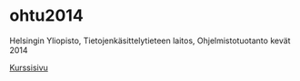 ohtu2014
========

Helsingin Yliopisto, Tietojenkäsittelytieteen laitos, Ohjelmistotuotanto kevät 2014 

[Kurssisivu](https://github.com/hy-tktl/ohtu2014/wiki/Ohjelmistotuotanto-syksy-2014)
